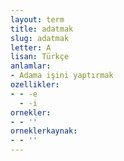 ```yaml
---
layout: term
title: adatmak
slug: adatmak
letter: A
lisan: Türkçe
anlamlar:
- Adama işini yaptırmak
ozellikler:
- - -e
  - -i
ornekler:
- - ''
orneklerkaynak:
- - ''
---
```

